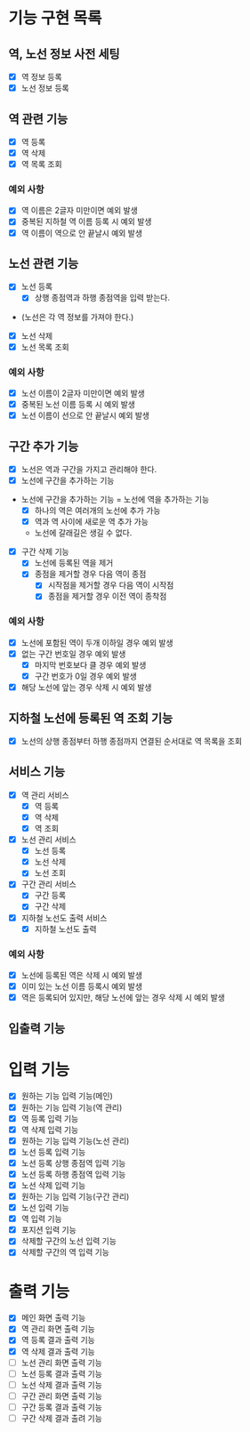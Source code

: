 # 기능 구현 목록

## 역, 노선 정보 사전 세팅
- [x] 역 정보 등록
- [x] 노선 정보 등록

## 역 관련 기능
- [x] 역 등록
- [x] 역 삭제
- [x] 역 목록 조회
### 예외 사항
- [x] 역 이름은 2글자 미만이면 예외 발생
- [x] 중복된 지하철 역 이름 등록 시 예외 발생
- [x] 역 이름이 역으로 안 끝날시 예외 발생

## 노선 관련 기능
- [x] 노선 등록
  - [x] 상행 종점역과 하행 종점역을 입력 받는다.
- (노선은 각 역 정보를 가져야 한다.)
- [x] 노선 삭제
- [x] 노선 목록 조회
### 예외 사항
- [x] 노선 이름이 2글자 미만이면 예외 발생
- [x] 중복된 노선 이름 등록 시 예외 발생
- [x] 노선 이름이 선으로 안 끝날시 예외 발생

## 구간 추가 기능
- [x] 노선은 역과 구간을 가지고 관리해야 한다.
- [x] 노선에 구간을 추가하는 기능
- 노선에 구간을 추가하는 기능 = 노선에 역을 추가하는 기능
  - [x] 하나의 역은 여러개의 노선에 추가 가능
  - [x] 역과 역 사이에 새로운 역 추가 가능
  - 노선에 갈래길은 생길 수 없다.
- [x] 구간 삭제 기능
  - [x] 노선에 등록된 역을 제거
  - [x] 종점을 제거할 경우 다음 역이 종점
    - [x] 시작점을 제거할 경우 다음 역이 시작점
    - [x] 종점을 제거할 경우 이전 역이 종착점
### 예외 사항
- [x] 노선에 포함된 역이 두개 이하일 경우 예외 발생
- [x] 없는 구간 번호일 경우 예외 발생
  - [x] 마지막 번호보다 클 경우 예외 발생
  - [x] 구간 번호가 0일 경우 예외 발생
- [x] 해당 노선에 앞는 경우 삭제 시 예외 발생

## 지하철 노선에 등록된 역 조회 기능
- [x] 노선의 상행 종점부터 하행 종점까지 연결된 순서대로 역 목록을 조회

## 서비스 기능
- [x] 역 관리 서비스
  - [x] 역 등록
  - [x] 역 삭제
  - [x] 역 조회
- [x] 노선 관리 서비스
  - [x] 노선 등록
  - [x] 노선 삭제
  - [x] 노선 조회
- [x] 구간 관리 서비스
  - [x] 구간 등록
  - [x] 구간 삭제
- [x] 지하철 노선도 출력 서비스
  - [x] 지하철 노선도 출력
### 예외 사항
- [x] 노선에 등록된 역은 삭제 시 예외 발생
- [x] 이미 있는 노선 이름 등록시 예외 발생
- [x] 역은 등록되어 있지만, 해당 노선에 앞는 경우 삭제 시 예외 발생

## 입출력 기능
# 입력 기능
- [x] 원하는 기능 입력 기능(메인)
- [x] 원하는 기능 입력 기능(역 관리)
- [x] 역 등록 입력 기능
- [x] 역 삭제 입력 기능
- [x] 원하는 기능 입력 기능(노선 관리)
- [x] 노선 등록 입력 기능
- [x] 노선 등록 상행 종점역 입력 기능
- [x] 노선 등록 하행 종점역 입력 기능
- [x] 노선 삭제 입력 기능
- [x] 원하는 기능 입력 기능(구간 관리)
- [x] 노선 입력 기능
- [x] 역 입력 기능
- [x] 포지션 입력 기능
- [x] 삭제할 구간의 노선 입력 기능
- [x] 삭제할 구간의 역 입력 기능

# 출력 기능
- [x] 메인 화면 출력 기능
- [x] 역 관리 화면 출력 기능
- [x] 역 등록 결과 출력 기능
- [x] 역 삭제 결과 출력 기능
- [ ] 노선 관리 화면 출력 기능
- [ ] 노선 등록 결과 출력 기능
- [ ] 노선 삭제 결과 출력 기능
- [ ] 구간 관리 화면 출력 기능
- [ ] 구간 등록 결과 출력 기능
- [ ] 구간 삭제 결과 출려 기능